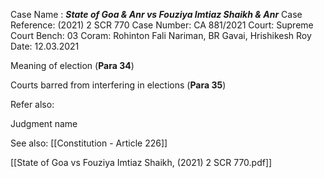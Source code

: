 Case Name : ***State of Goa & Anr vs Fouziya Imtiaz Shaikh & Anr***
Case Reference: (2021) 2 SCR 770
Case Number: CA 881/2021
Court: Supreme Court
Bench: 03
Coram: Rohinton Fali Nariman, BR Gavai, Hrishikesh Roy
Date: 12.03.2021

Meaning of election (**Para 34**)

Courts barred from interfering in elections (**Para 35**) 

Refer also:

Judgment name

See also:
[[Constitution - Article 226]] 

[[State of Goa vs Fouziya Imtiaz Shaikh, (2021) 2 SCR 770.pdf]]